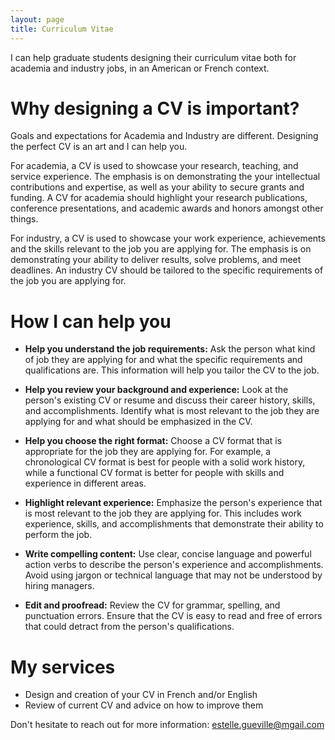 ```yaml
---
layout: page
title: Curriculum Vitae
---
```


I can help graduate students designing their curriculum vitae both for academia and industry jobs, in an American or French context. 

# Why designing a CV is important?

Goals and expectations for Academia and Industry are different. Designing the perfect CV is an art and I can help you.

For academia, a CV is used to showcase your research, teaching, and service experience. The emphasis is on demonstrating the your intellectual contributions and expertise, as well as your ability to secure grants and funding. A CV for academia should highlight your research publications, conference presentations, and academic awards and honors amongst other things.

For industry, a CV is used to showcase your work experience, achievements and the skills relevant to the job you are applying for. The emphasis is on demonstrating your ability to deliver results, solve problems, and meet deadlines. An industry CV should be tailored to the specific requirements of the job you are applying for.


# How I can help you

- **Help you understand the job requirements:** Ask the person what kind of job they are applying for and what the specific requirements and qualifications are. This information will help you tailor the CV to the job.

- **Help you review your background and experience:** Look at the person's existing CV or resume and discuss their career history, skills, and accomplishments. Identify what is most relevant to the job they are applying for and what should be emphasized in the CV.

- **Help you choose the right format:** Choose a CV format that is appropriate for the job they are applying for. For example, a chronological CV format is best for people with a solid work history, while a functional CV format is better for people with skills and experience in different areas.

- **Highlight relevant experience:** Emphasize the person's experience that is most relevant to the job they are applying for. This includes work experience, skills, and accomplishments that demonstrate their ability to perform the job.

- **Write compelling content:** Use clear, concise language and powerful action verbs to describe the person's experience and accomplishments. Avoid using jargon or technical language that may not be understood by hiring managers.

- **Edit and proofread:** Review the CV for grammar, spelling, and punctuation errors. Ensure that the CV is easy to read and free of errors that could detract from the person's qualifications.


# My services

- Design and creation of your CV in French and/or English
- Review of current CV and advice on how to improve them

Don't hesitate to reach out for more information: estelle.gueville@mgail.com